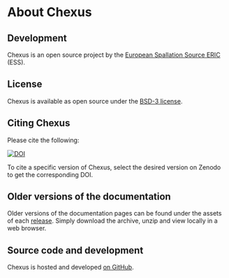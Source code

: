 # About Chexus

## Development

Chexus is an open source project by the [European Spallation Source ERIC](https://europeanspallationsource.se/) (ESS).

## License

Chexus is available as open source under the [BSD-3 license](https://opensource.org/licenses/BSD-3-Clause).

## Citing Chexus

Please cite the following:

[![DOI](https://zenodo.org/badge/FIXME.svg)](https://zenodo.org/doi/10.5281/zenodo.FIXME)

To cite a specific version of Chexus, select the desired version on Zenodo to get the corresponding DOI.

## Older versions of the documentation

Older versions of the documentation pages can be found under the assets of each [release](https://github.com/scipp/chexus/releases).
Simply download the archive, unzip and view locally in a web browser.

## Source code and development

Chexus is hosted and developed [on GitHub](https://github.com/scipp/chexus).
